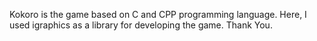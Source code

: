 Kokoro is the game based on C and CPP programming language. Here, I used igraphics as a library for developing the game.
Thank You.
